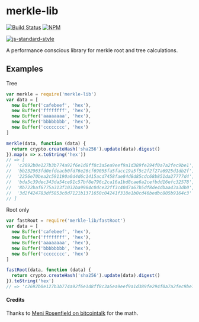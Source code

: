 # merkle-lib

[![Build Status](https://travis-ci.org/bitcoinjs/merkle-lib.png?branch=master)](https://travis-ci.org/bitcoinjs/merkle-lib)
[![NPM](https://img.shields.io/npm/v/merkle-lib.svg)](https://www.npmjs.org/package/merkle-lib)

[![js-standard-style](https://cdn.rawgit.com/feross/standard/master/badge.svg)](https://github.com/feross/standard)

A performance conscious library for merkle root and tree calculations.


## Examples
Tree
``` javascript
var merkle = require('merkle-lib')
var data = [
  new Buffer('cafebeef', 'hex'),
  new Buffer('ffffffff', 'hex'),
  new Buffer('aaaaaaaa', 'hex'),
  new Buffer('bbbbbbbb', 'hex'),
  new Buffer('cccccccc', 'hex')
]

merkle(data, function (data) {
  return crypto.createHash('sha256').update(data).digest()
}).map(x => x.toString('hex'))
// => [
//  'c2692b0e127b3b774a92f6e1d8ff8c3a5ea9eef9a1d389fe294f0a7a2fec9be1',
//  'bb232963fd0efdeacb0fd76e26cf69055fa5facc19a5f5c2f2f27a6925d1db2f',
//  '2256e70bea2c591190a0d4d6c1415acd7458fae84d8d85cdc68b851da27777d4',
//  'bda5c39dec343da54ce91c57bf8e796c2ca16a1bd8cae6a2cefbdd16efc32578',
//  '8b722baf6775a313f1032ba9984c0dce32ff3c40d7a67b5df8de4dbaa43a3db0',
//  '3d2f424783df5853c8d7121b1371650c04241f318e1b0cd46bedbc805b9164c3'
// ]

```

Root only
``` javascript
var fastRoot = require('merkle-lib/fastRoot')
var data = [
  new Buffer('cafebeef', 'hex'),
  new Buffer('ffffffff', 'hex'),
  new Buffer('aaaaaaaa', 'hex'),
  new Buffer('bbbbbbbb', 'hex'),
  new Buffer('cccccccc', 'hex')
]

fastRoot(data, function (data) {
  return crypto.createHash('sha256').update(data).digest()
}).toString('hex')
// => 'c2692b0e127b3b774a92f6e1d8ff8c3a5ea9eef9a1d389fe294f0a7a2fec9be1'
```


#### Credits
Thanks to [Meni Rosenfield on bitcointalk](https://bitcointalk.org/index.php?topic=403231.msg9054025#msg9054025) for the math.
